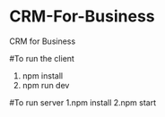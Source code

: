 # CRM-For-Business
CRM for Business
 
#To run the client 
1. npm install
2. npm run dev

#To run server
1.npm install
2.npm start
